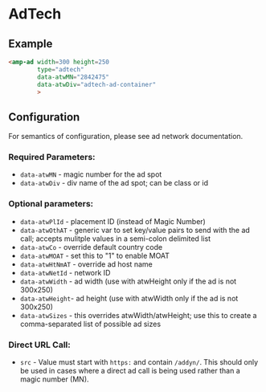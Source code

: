 <!---
Copyright 2015 The AMP HTML Authors. All Rights Reserved.

Licensed under the Apache License, Version 2.0 (the "License");
you may not use this file except in compliance with the License.
You may obtain a copy of the License at

      http://www.apache.org/licenses/LICENSE-2.0

Unless required by applicable law or agreed to in writing, software
distributed under the License is distributed on an "AS-IS" BASIS,
WITHOUT WARRANTIES OR CONDITIONS OF ANY KIND, either express or implied.
See the License for the specific language governing permissions and
limitations under the License.
-->

# AdTech

## Example

```html
<amp-ad width=300 height=250
        type="adtech"
        data-atwMN="2842475"
        data-atwDiv="adtech-ad-container"
        >
```

## Configuration

For semantics of configuration, please see ad network documentation.

### Required Parameters:
* `data-atwMN` - magic number for the ad spot
* `data-atwDiv` - div name of the ad spot; can be class or id

### Optional parameters:
* `data-atwPlId` - placement ID (instead of Magic Number)
* `data-atwOthAT` - generic var to set key/value pairs to send with the ad call; accepts mulitple values in a semi-colon delimited list
* `data-atwCo` - override default country code
* `data-atwMOAT` - set this to "1" to enable MOAT
* `data-atwHtNmAT` - override ad host name
* `data-atwNetId` - network ID
* `data-atwWidth` - ad width (use with atwHeight only if the ad is not 300x250)
* `data-atwHeight`- ad height (use with atwWidth only if the ad is not 300x250)
* `data-atwSizes` - this overrides atwWidth/atwHeight; use this to create a comma-separated list of possible ad sizes

### Direct URL Call:
* `src` - Value must start with `https:` and contain `/addyn/`.  This should only be used in cases where a direct ad call is being used rather than a magic number (MN).

